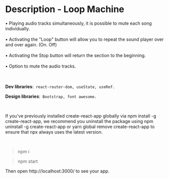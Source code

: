 # Description - Loop Machine
<a>• Playing audio tracks simultaneously, it is possible to mute each song individually.</a><br><br>
<a>• Activating the "Loop" button will allow you to repeat the sound player over and over again. (On. Off) </a><br><br>
<a>• Activating the Stop button will return the section to the beginning.</a><br><br>
<a>• Option to mute the audio tracks.</a><br><br><br>

**Dev libraries**:` react-router-dom, useState, useRef.`

**Design libraries**:` Bootstrap, font awesome.`

<br>

If you've previously installed create-react-app globally via npm install -g create-react-app, we recommend you uninstall the package using npm uninstall -g create-react-app or yarn global remove create-react-app to ensure that npx always uses the latest version.

<br>

> npm i

> npm start

Then open http://localhost:3000/ to see your app.

<br><br>



<br>

<br>
